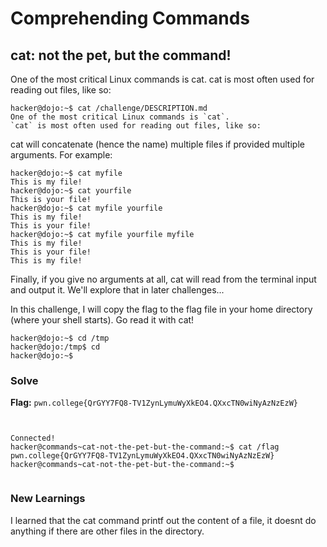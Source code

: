 # Comprehending Commands
  ## cat: not the pet, but the command! 

One of the most critical Linux commands is cat. cat is most often used for reading out files, like so:

```
hacker@dojo:~$ cat /challenge/DESCRIPTION.md
One of the most critical Linux commands is `cat`.
`cat` is most often used for reading out files, like so:

```

cat will concatenate (hence the name) multiple files if provided multiple arguments. For example:

```
hacker@dojo:~$ cat myfile
This is my file!
hacker@dojo:~$ cat yourfile
This is your file!
hacker@dojo:~$ cat myfile yourfile
This is my file!
This is your file!
hacker@dojo:~$ cat myfile yourfile myfile
This is my file!
This is your file!
This is my file!

```

Finally, if you give no arguments at all, cat will read from the terminal input and output it. We'll explore that in later challenges...

In this challenge, I will copy the flag to the flag file in your home directory (where your shell starts). Go read it with cat!

```
hacker@dojo:~$ cd /tmp
hacker@dojo:/tmp$ cd
hacker@dojo:~$
```


  ### Solve
  **Flag:** `pwn.college{QrGYY7FQ8-TV1ZynLymuWyXkEO4.QXxcTN0wiNyAzNzEzW}`  
```


Connected!
hacker@commands~cat-not-the-pet-but-the-command:~$ cat /flag
pwn.college{QrGYY7FQ8-TV1ZynLymuWyXkEO4.QXxcTN0wiNyAzNzEzW}
hacker@commands~cat-not-the-pet-but-the-command:~$


```


### New Learnings
I learned that the cat command printf out the content of a file, it doesnt do anything if there are other files in the directory.
